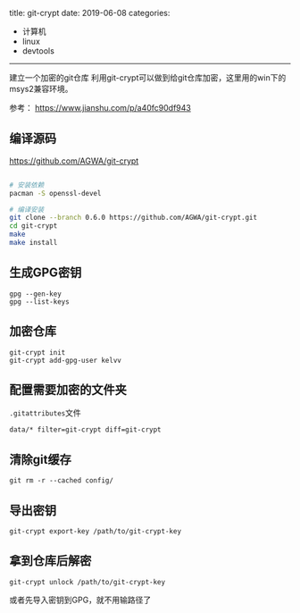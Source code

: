 title: git-crypt
date: 2019-06-08
categories:
- 计算机
- linux
- devtools



---

建立一个加密的git仓库
利用git-crypt可以做到给git仓库加密，这里用的win下的msys2兼容环境。

<!--more-->

参考：
https://www.jianshu.com/p/a40fc90df943


## 编译源码

https://github.com/AGWA/git-crypt

```bash

# 安装依赖
pacman -S openssl-devel

# 编译安装
git clone --branch 0.6.0 https://github.com/AGWA/git-crypt.git
cd git-crypt
make
make install

```

## 生成GPG密钥

```
gpg --gen-key
gpg --list-keys
```

## 加密仓库

```
git-crypt init
git-crypt add-gpg-user kelvv
```

## 配置需要加密的文件夹

`.gitattributes`文件

```
data/* filter=git-crypt diff=git-crypt
```

## 清除git缓存

```
git rm -r --cached config/
```

## 导出密钥

```
git-crypt export-key /path/to/git-crypt-key   
```

## 拿到仓库后解密

```
git-crypt unlock /path/to/git-crypt-key
```

或者先导入密钥到GPG，就不用输路径了

